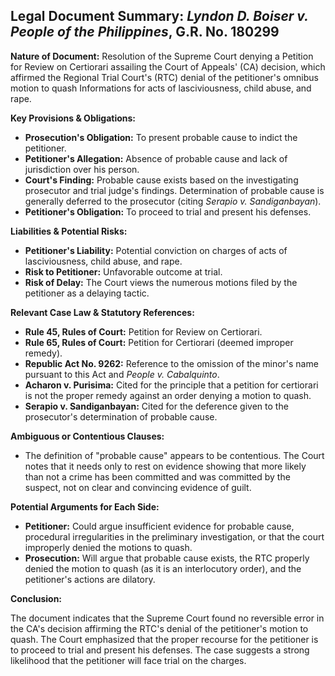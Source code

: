 ## Legal Document Summary: *Lyndon D. Boiser v. People of the Philippines*, G.R. No. 180299

**Nature of Document:** Resolution of the Supreme Court denying a Petition for Review on Certiorari assailing the Court of Appeals' (CA) decision, which affirmed the Regional Trial Court's (RTC) denial of the petitioner's omnibus motion to quash Informations for acts of lasciviousness, child abuse, and rape.

**Key Provisions & Obligations:**

*   **Prosecution's Obligation:** To present probable cause to indict the petitioner.
*   **Petitioner's Allegation:** Absence of probable cause and lack of jurisdiction over his person.
*   **Court's Finding:** Probable cause exists based on the investigating prosecutor and trial judge's findings. Determination of probable cause is generally deferred to the prosecutor (citing *Serapio v. Sandiganbayan*).
*   **Petitioner's Obligation:** To proceed to trial and present his defenses.

**Liabilities & Potential Risks:**

*   **Petitioner's Liability:** Potential conviction on charges of acts of lasciviousness, child abuse, and rape.
*   **Risk to Petitioner:** Unfavorable outcome at trial.
*   **Risk of Delay:** The Court views the numerous motions filed by the petitioner as a delaying tactic.

**Relevant Case Law & Statutory References:**

*   **Rule 45, Rules of Court:** Petition for Review on Certiorari.
*   **Rule 65, Rules of Court:** Petition for Certiorari (deemed improper remedy).
*   **Republic Act No. 9262:** Reference to the omission of the minor's name pursuant to this Act and *People v. Cabalquinto*.
*   **Acharon v. Purisima:** Cited for the principle that a petition for certiorari is not the proper remedy against an order denying a motion to quash.
*   **Serapio v. Sandiganbayan:** Cited for the deference given to the prosecutor's determination of probable cause.

**Ambiguous or Contentious Clauses:**

*   The definition of "probable cause" appears to be contentious. The Court notes that it needs only to rest on evidence showing that more likely than not a crime has been committed and was committed by the suspect, not on clear and convincing evidence of guilt.

**Potential Arguments for Each Side:**

*   **Petitioner:** Could argue insufficient evidence for probable cause, procedural irregularities in the preliminary investigation, or that the court improperly denied the motions to quash.
*   **Prosecution:** Will argue that probable cause exists, the RTC properly denied the motion to quash (as it is an interlocutory order), and the petitioner's actions are dilatory.

**Conclusion:**

The document indicates that the Supreme Court found no reversible error in the CA's decision affirming the RTC's denial of the petitioner's motion to quash. The Court emphasized that the proper recourse for the petitioner is to proceed to trial and present his defenses. The case suggests a strong likelihood that the petitioner will face trial on the charges.
